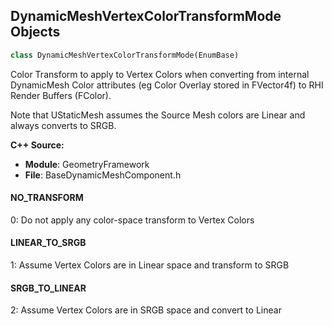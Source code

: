 ## DynamicMeshVertexColorTransformMode Objects

```python
class DynamicMeshVertexColorTransformMode(EnumBase)
```

Color Transform to apply to Vertex Colors when converting from internal DynamicMesh
Color attributes (eg Color Overlay stored in FVector4f) to RHI Render Buffers (FColor).

Note that UStaticMesh assumes the Source Mesh colors are Linear and always converts to SRGB.

**C++ Source:**

- **Module**: GeometryFramework
- **File**: BaseDynamicMeshComponent.h

<a id="unreal.DynamicMeshVertexColorTransformMode.NO_TRANSFORM"></a>

#### NO_TRANSFORM

0: Do not apply any color-space transform to Vertex Colors

<a id="unreal.DynamicMeshVertexColorTransformMode.LINEAR_TO_SRGB"></a>

#### LINEAR_TO_SRGB

1: Assume Vertex Colors are in Linear space and transform to SRGB

<a id="unreal.DynamicMeshVertexColorTransformMode.SRGB_TO_LINEAR"></a>

#### SRGB_TO_LINEAR

2: Assume Vertex Colors are in SRGB space and convert to Linear

<a id="unreal.DynamicMeshChangeType"></a>